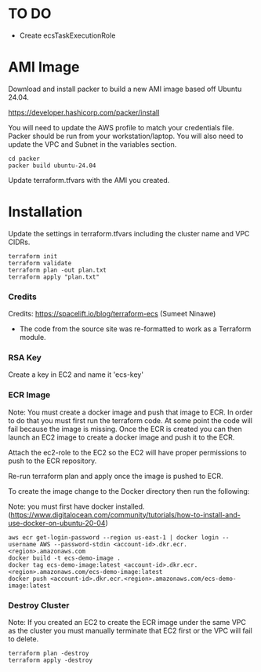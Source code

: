 # TO DO

- Create ecsTaskExecutionRole

# AMI Image

Download and install packer to build a new AMI image based off Ubuntu 24.04.

https://developer.hashicorp.com/packer/install

You will need to update the AWS profile to match your credentials file. Packer should be run from your workstation/laptop. You will also need to update the VPC and Subnet in the variables section.

```
cd packer
packer build ubuntu-24.04 
```

Update terraform.tfvars with the AMI you created.

# Installation

Update the settings in terraform.tfvars including the cluster name and VPC CIDRs.

```
terraform init
terraform validate
terraform plan -out plan.txt
terraform apply "plan.txt"
```

### Credits
Credits: https://spacelift.io/blog/terraform-ecs (Sumeet Ninawe)

- The code from the source site was re-formatted to work as a Terraform module.

### RSA Key

Create a key in EC2 and name it 'ecs-key'

### ECR Image

Note: You must create a docker image and push that image to ECR. In order
to do that you must first run the terraform code. At some point the code
will fail because the image is missing. Once the ECR is created you can 
then launch an EC2 image to create a docker image and push it to the ECR.

Attach the ec2-role to the EC2 so the EC2 will have proper permissions
to push to the ECR repository.

Re-run terraform plan and apply once the image is pushed to ECR.

To create the image change to the Docker directory then run the following:

Note: you must first have docker installed. (https://www.digitalocean.com/community/tutorials/how-to-install-and-use-docker-on-ubuntu-20-04)

```
aws ecr get-login-password --region us-east-1 | docker login --username AWS --password-stdin <account-id>.dkr.ecr.<region>.amazonaws.com
docker build -t ecs-demo-image .
docker tag ecs-demo-image:latest <account-id>.dkr.ecr.<region>.amazonaws.com/ecs-demo-image:latest
docker push <account-id>.dkr.ecr.<region>.amazonaws.com/ecs-demo-image:latest
```

### Destroy Cluster

Note: If you created an EC2 to create the ECR image under the same VPC as the cluster you must 
manually terminate that EC2 first or the VPC will fail to delete.

```
terraform plan -destroy
terraform apply -destroy
```
